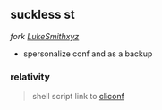 ## suckless st 
*fork [LukeSmithxyz](https://github.com/LukeSmithxyz/st)* 
- spersonalize conf and as a backup


### relativity
> shell script link to [cliconf](https://github.com/zdzDesigner/cliconf)

